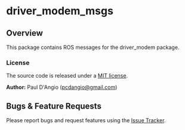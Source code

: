 # driver_modem_msgs

## Overview

This package contains ROS messages for the driver_modem package.

### License

The source code is released under a [MIT license](LICENSE).

**Author:** Paul D'Angio (pcdangio@gmail.com)

## Bugs & Feature Requests

Please report bugs and request features using the [Issue Tracker](https://github.com/pcdangio/ros-driver_modem/issues).